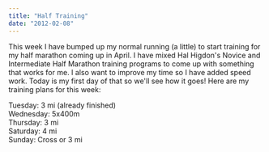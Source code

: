 ```yaml
---
title: "Half Training"
date: "2012-02-08"
---
```


This week I have bumped up my normal running (a little) to start training for my half marathon coming up in April. I have mixed Hal Higdon's Novice and Intermediate Half Marathon training programs to come up with something that works for me. I also want to improve my time so I have added speed work. Today is my first day of that so we'll see how it goes! Here are my training plans for this week:  
  
Tuesday: 3 mi (already finished)  
Wednesday: 5x400m  
Thursday: 3 mi  
Saturday: 4 mi  
Sunday: Cross or 3 mi
